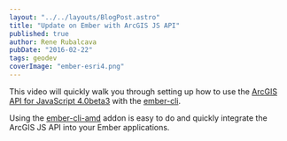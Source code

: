 ```yaml
---
layout: "../../layouts/BlogPost.astro"
title: "Update on Ember with ArcGIS JS API"
published: true
author: Rene Rubalcava
pubDate: "2016-02-22"
tags: geodev
coverImage: "ember-esri4.png"
---
```


This video will quickly walk you through setting up how to use the [ArcGIS API for JavaScript 4.0beta3](https://developers.arcgis.com/javascript/beta/) with the [ember-cli](http://ember-cli.com/).

Using the [ember-cli-amd](https://github.com/esri/ember-cli-amd) addon is easy to do and quickly integrate the ArcGIS JS API into your Ember applications.

<lite-youtube videoid="9wbGhr6wdwE"></lite-youtube>
